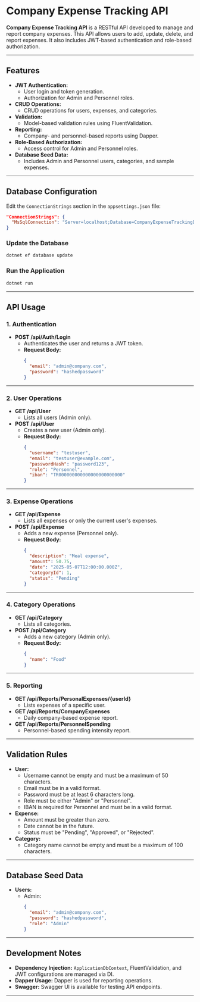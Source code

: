 # Company Expense Tracking API

**Company Expense Tracking API** is a RESTful API developed to manage and report company expenses. This API allows users to add, update, delete, and report expenses. It also includes JWT-based authentication and role-based authorization.

---

## **Features**
- **JWT Authentication:**
  - User login and token generation.
  - Authorization for Admin and Personnel roles.
- **CRUD Operations:**
  - CRUD operations for users, expenses, and categories.
- **Validation:**
  - Model-based validation rules using FluentValidation.
- **Reporting:**
  - Company- and personnel-based reports using Dapper.
- **Role-Based Authorization:**
  - Access control for Admin and Personnel roles.
- **Database Seed Data:**
  - Includes Admin and Personnel users, categories, and sample expenses.

---

## **Database Configuration**
Edit the `ConnectionStrings` section in the `appsettings.json` file:
```json
"ConnectionStrings": {
  "MsSqlConnection": "Server=localhost;Database=CompanyExpenseTrackingDB;Trusted_Connection=false;TrustServerCertificate=True;User Id=sa;Password=yourpassword;"
}
```

### **Update the Database**
```bash
dotnet ef database update
```

### **Run the Application**
```bash
dotnet run
```

---

## **API Usage**

### **1. Authentication**
- **POST /api/Auth/Login**
  - Authenticates the user and returns a JWT token.
  - **Request Body:**
    ```json
    {
      "email": "admin@company.com",
      "password": "hashedpassword"
    }
    ```

---

### **2. User Operations**
- **GET /api/User**
  - Lists all users (Admin only).
- **POST /api/User**
  - Creates a new user (Admin only).
  - **Request Body:**
    ```json
    {
      "username": "testuser",
      "email": "testuser@example.com",
      "passwordHash": "password123",
      "role": "Personnel",
      "iban": "TR000000000000000000000000"
    }
    ```

---

### **3. Expense Operations**
- **GET /api/Expense**
  - Lists all expenses or only the current user's expenses.
- **POST /api/Expense**
  - Adds a new expense (Personnel only).
  - **Request Body:**
    ```json
    {
      "description": "Meal expense",
      "amount": 50.75,
      "date": "2025-05-07T12:00:00.000Z",
      "categoryId": 1,
      "status": "Pending"
    }
    ```

---

### **4. Category Operations**
- **GET /api/Category**
  - Lists all categories.
- **POST /api/Category**
  - Adds a new category (Admin only).
  - **Request Body:**
    ```json
    {
      "name": "Food"
    }
    ```

---

### **5. Reporting**
- **GET /api/Reports/PersonalExpenses/{userId}**
  - Lists expenses of a specific user.
- **GET /api/Reports/CompanyExpenses**
  - Daily company-based expense report.
- **GET /api/Reports/PersonnelSpending**
  - Personnel-based spending intensity report.

---

## **Validation Rules**
- **User:**
  - Username cannot be empty and must be a maximum of 50 characters.
  - Email must be in a valid format.
  - Password must be at least 6 characters long.
  - Role must be either "Admin" or "Personnel".
  - IBAN is required for Personnel and must be in a valid format.
- **Expense:**
  - Amount must be greater than zero.
  - Date cannot be in the future.
  - Status must be "Pending", "Approved", or "Rejected".
- **Category:**
  - Category name cannot be empty and must be a maximum of 100 characters.

---

## **Database Seed Data**
- **Users:**
  - Admin:
    ```json
    {
      "email": "admin@company.com",
      "password": "hashedpassword",
      "role": "Admin"
    }
    ```

---

## **Development Notes**
- **Dependency Injection:** `ApplicationDbContext`, FluentValidation, and JWT configurations are managed via DI.
- **Dapper Usage:** Dapper is used for reporting operations.
- **Swagger:** Swagger UI is available for testing API endpoints.

---